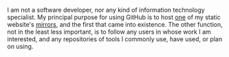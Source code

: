<p>
I am not a software developer, nor any kind of information technology specialist. My principal purpose for using GitHub is to host <a href= "https://robertoqsx.github.io">one</a> of my static website's <a href="https://app.singlelink.co/u/robertoqs">mirrors</a>, and the first that came into existence. The other function, not in the least less important, is to follow any users in whose work I am interested, and any repositories of tools I commonly use, have used, or plan on using.
</p>
